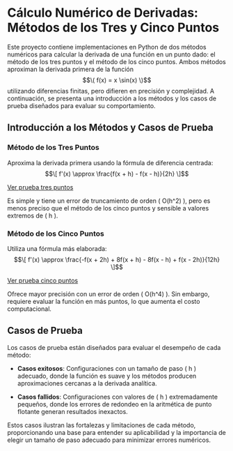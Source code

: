 # Cálculo Numérico de Derivadas: Métodos de los Tres y Cinco Puntos

Este proyecto contiene implementaciones en Python de dos métodos numéricos para calcular la derivada de una función en un punto dado: el método de los tres puntos y el método de los cinco puntos. Ambos métodos aproximan la derivada primera de la función $$\( f(x) = x \sin(x) \)$$ utilizando diferencias finitas, pero difieren en precisión y complejidad. A continuación, se presenta una introducción a los métodos y los casos de prueba diseñados para evaluar su comportamiento.

## Introducción a los Métodos y Casos de Prueba

### Método de los Tres Puntos
Aproxima la derivada primera usando la fórmula de diferencia centrada:
$$\[ f'(x) \approx \frac{f(x + h) - f(x - h)}{2h} \]$$

[Ver prueba tres puntos](/T4_DiferenciaciónIntegración/Métodos_De_Difereciación/Tres_Puntos.py)

Es simple y tiene un error de truncamiento de orden \( O(h^2) \), pero es menos preciso que el método de los cinco puntos y sensible a valores extremos de \( h \).

### Método de los Cinco Puntos
Utiliza una fórmula más elaborada:
$$\[ f'(x) \approx \frac{-f(x + 2h) + 8f(x + h) - 8f(x - h) + f(x - 2h)}{12h} \]$$

[Ver prueba cinco puntos](/T4_DiferenciaciónIntegración/Métodos_De_Difereciación/Cinco_Puntos.py)

Ofrece mayor precisión con un error de orden \( O(h^4) \). Sin embargo, requiere evaluar la función en más puntos, lo que aumenta el costo computacional.

## Casos de Prueba

Los casos de prueba están diseñados para evaluar el desempeño de cada método:

- **Casos exitosos**: Configuraciones con un tamaño de paso \( h \) adecuado, donde la función es suave y los métodos producen aproximaciones cercanas a la derivada analítica.

- **Casos fallidos**: Configuraciones con valores de \( h \) extremadamente pequeños, donde los errores de redondeo en la aritmética de punto flotante generan resultados inexactos.

Estos casos ilustran las fortalezas y limitaciones de cada método, proporcionando una base para entender su aplicabilidad y la importancia de elegir un tamaño de paso adecuado para minimizar errores numéricos.
